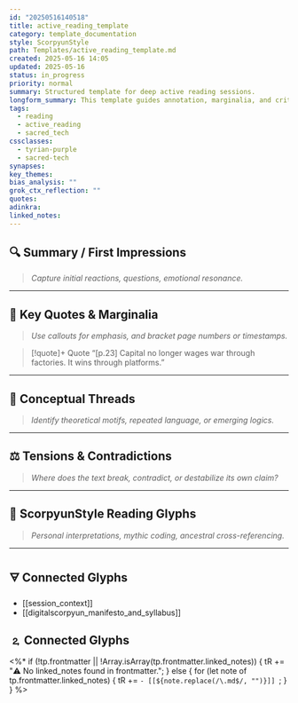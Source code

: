 ```yaml
---
id: "20250516140518"
title: active_reading_template
category: template_documentation
style: ScorpyunStyle
path: Templates/active_reading_template.md
created: 2025-05-16 14:05
updated: 2025-05-16
status: in_progress
priority: normal
summary: Structured template for deep active reading sessions.
longform_summary: This template guides annotation, marginalia, and critical response during reading. Designed to track quotes, themes, and interpretive context for texts processed through the Anacostia Vault.
tags:
  - reading
  - active_reading
  - sacred_tech
cssclasses:
  - tyrian-purple
  - sacred-tech
synapses: 
key_themes: 
bias_analysis: ""
grok_ctx_reflection: ""
quotes: 
adinkra: 
linked_notes:
---
```


## 🔍 Summary / First Impressions  
> _Capture initial reactions, questions, emotional resonance._

---

## 🧠 Key Quotes & Marginalia  
> _Use callouts for emphasis, and bracket page numbers or timestamps._

> [!quote]+ Quote
> “[p.23] Capital no longer wages war through factories. It wins through platforms.”

---

## 🧪 Conceptual Threads  
> _Identify theoretical motifs, repeated language, or emerging logics._

---

## ⚖️ Tensions & Contradictions  
> _Where does the text break, contradict, or destabilize its own claim?_

---

## 🧭 ScorpyunStyle Reading Glyphs  
> _Personal interpretations, mythic coding, ancestral cross-referencing._

---

## 🜃 Connected Glyphs

- [[session_context]]
- [[digitalscorpyun_manifesto_and_syllabus]]
## 🄃 Connected Glyphs

<%*
if (!tp.frontmatter || !Array.isArray(tp.frontmatter.linked_notes)) {
  tR += "⚠️ No linked_notes found in frontmatter.";
} else {
  for (let note of tp.frontmatter.linked_notes) {
    tR += `- [[${note.replace(/\.md$/, "")}]]
`;
  }
}
%>
